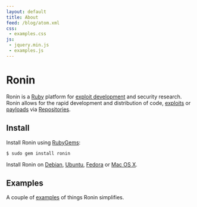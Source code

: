 ```yaml
---
layout: default
title: About
feed: /blog/atom.xml
css:
 - examples.css
js:
 - jquery.min.js
 - examples.js
---
```


# Ronin

Ronin is a [Ruby](http://ruby-lang.org/) platform for
[exploit development](http://www.exploit-db.com) and security research.
Ronin allows for the rapid development and distribution of code,
[exploits](https://github.com/postmodern/postmodern/blob/master/scripts/exploits/http/oracle/dav_bypass.rb) or
[payloads](https://gist.github.com/1403961)
via [Repositories](https://github.com/postmodern/postmodern).

## Install

Install Ronin using [RubyGems](http://rubygems.org/gems/ronin):

    $ sudo gem install ronin

Install Ronin on [Debian](/docs/install/debian.html), 
[Ubuntu](/docs/install/ubuntu.html),
[Fedora](/docs/install/fedora.html) or
[Mac OS X](/docs/install/osx.html).

## Examples

A couple of [examples](/examples/) of things Ronin simplifies.

<ul id="examples">
  <!-- Random Examples -->
</ul>
